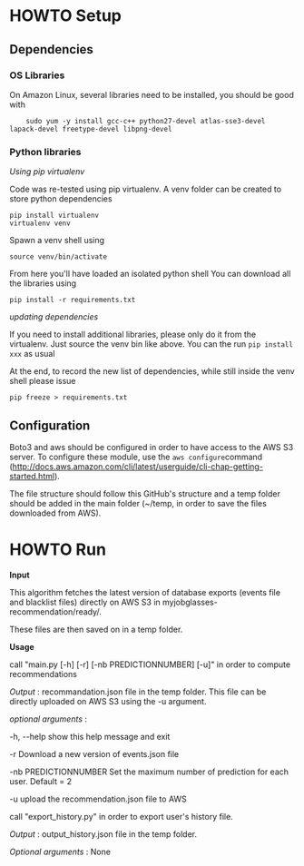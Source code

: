 # HOWTO Setup

## Dependencies

### OS Libraries

On Amazon Linux, several libraries need to be installed, you should be good with

        sudo yum -y install gcc-c++ python27-devel atlas-sse3-devel lapack-devel freetype-devel libpng-devel

### Python libraries

*Using pip virtualenv*

Code was re-tested using pip virtualenv. A venv folder can be created to store python dependencies

	pip install virtualenv
	virtualenv venv

Spawn a venv shell using

	source venv/bin/activate

From here you'll have loaded an isolated python shell
You can download all the libraries using

	pip install -r requirements.txt

*updating dependencies*

If you need to install additional libraries, please only do it from the virtualenv. Just source the venv bin like above. You can the run `pip install xxx` as usual

At the end, to record the new list of dependencies, while still inside the venv shell please issue

	pip freeze > requirements.txt

## Configuration

Boto3 and aws should be configured in order to have access to the AWS S3 server.
To configure these module, use the ```aws configure```command (http://docs.aws.amazon.com/cli/latest/userguide/cli-chap-getting-started.html).

The file structure should follow this GitHub's structure and a temp folder should be added in the main folder (~/temp, in order to save the files downloaded from AWS).

# HOWTO Run

**Input**

This algorithm fetches the latest version of database exports (events file and blacklist files) directly on AWS S3 in myjobglasses-recommendation/ready/.

These files are then saved on in a temp folder.

**Usage**

call "main.py [-h] [-r] [-nb PREDICTIONNUMBER] [-u]" in order to compute recommendations

*Output* : recommandation.json file in the temp folder. This file can be directly uploaded on AWS S3 using the -u argument.

*optional arguments* :

  -h, --help            show this help message and exit

  -r                    Download a new version of events.json file

  -nb PREDICTIONNUMBER  Set the maximum number of prediction for each user.
                        Default = 2

  -u                    upload the recommendation.json file to AWS

call "export_history.py" in order to export user's history file.

*Output* : output_history.json file in the temp folder.

*Optional arguments* : None

